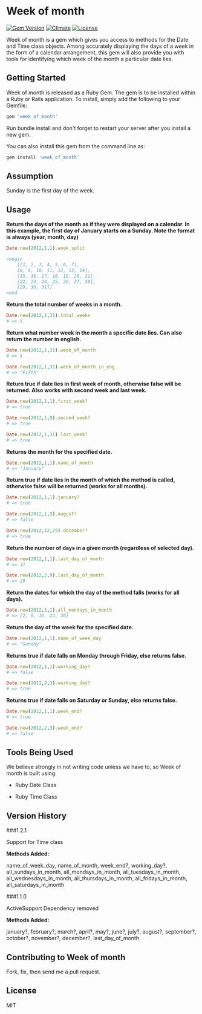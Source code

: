 # Week of month

[![Gem Version](https://badge.fury.io/rb/week_of_month.svg)][gem]
[![Climate](https://codeclimate.com/github/sachin87/week-of-month.png)][climate]
[![License](http://img.shields.io/license/MIT.png?color=green)][license]

[gem]: http://badge.fury.io/rb/week_of_month
[climate]: https://codeclimate.com/github/sachin87/week-of-month
[license]: http://opensource.org/licenses/MIT 

Week of month is a gem which gives you access to methods for the Date and Time class objects. Among accurately displaying the days of a week in the form of a calendar arrangement, this gem will also provide you with tools for identifying which week of the month a particular date lies.

## Getting Started

Week of month is released as a Ruby Gem. The gem is to be installed within a Ruby
or Rails application. To install, simply add the following to your Gemfile:

```ruby
gem 'week_of_month'
```

Run bundle install and don't forget to restart your server after you install a new gem. 

You can also install this gem from the command line as: 

```ruby
gem install 'week_of_month'
```
## Assumption

Sunday is the first day of the week.

## Usage

**Return the days of the month as if they were displayed on a calendar. In this example, the first day of January starts on a Sunday. Note the format is always (year, month, day)**

```ruby
Date.new(2012,1,1).week_split

=begin
    [[1, 2, 3, 4, 5, 6, 7],
	[8, 9, 10, 11, 12, 13, 14], 
	[15, 16, 17, 18, 19, 20, 21], 
	[22, 23, 24, 25, 26, 27, 28], 
	[29, 30, 31]]
=end
```
**Return the total number of weeks in a month.**

```ruby
Date.new(2012,1,31).total_weeks
# => 5 
```

**Return what number week in the month a specific date lies. Can also return the number in english.**

```ruby
Date.new(2012,1,31).week_of_month 
# => 5

Date.new(2012,1,31).week_of_month_in_eng
# => "Fifth" 
```

**Return true if date lies in first week of month, otherwise false will be returned. Also works with second week and last week.**

```ruby
Date.new(2012,1,1).first_week?
# => true 

Date.new(2012,1,9).second_week?
# => true 

Date.new(2012,1,31).last_week? 
# => true
```

**Returns the month for the specified date.**

```ruby
Date.new(2012,1,1).name_of_month
# => "January"

```

**Return true if date lies in the month of which the method is called, otherwise false will be returned (works for all months).**

```ruby
Date.new(2012,1,1).january?
# => true 

Date.new(2012,1,9).august?
# => false 

Date.new(2012,12,25).december? 
# => true
```

**Return the number of days in a given month (regardless of selected day).**

```ruby
Date.new(2012,1,1).last_day_of_month
# => 31 

Date.new(2012,2,9).last_day_of_month
# => 29 
```

**Return the dates for which the day of the method falls (works for all days).**

```ruby
Date.new(2012,1,1).all_mondays_in_month
# => [2, 9, 16, 23, 30] 
```

**Return the day of the week for the specified date.**

```ruby
Date.new(2012,1,1).name_of_week_day
# => "Sunday"
```

**Returns true if date falls on Monday through Friday, else returns false.**

```ruby
Date.new(2012,1,1).working_day?
# => false

Date.new(2012,2,3).working_day?
# => true
```

**Returns true if date falls on Saturday or Sunday, else returns false.**

```ruby
Date.new(2012,1,1).week_end?
# => true

Date.new(2012,2,3).week_end?
# => false
```





## Tools Being Used

We believe strongly in not writing code unless we have to, so Week of month is built using:

* Ruby Date Class

* Ruby Time Class

## Version History

###1.2.1

Support for Time class

**Methods Added:**

name_of_week_day, name_of_month, week_end?, working_day?,
all_sundays_in_month, all_mondays_in_month, all_tuesdays_in_month,
all_wednesdays_in_month, all_thursdays_in_month, all_fridays_in_month,
all_saturdays_in_month

###1.1.0

ActiveSupport Dependency removed

**Methods Added:**

january?, february?, march?, april?, may?, june?, july?,
august?, september?, october?, november?, december?, last_day_of_month

## Contributing to Week of month

Fork, fix, then send me a pull request.

## License

MIT
